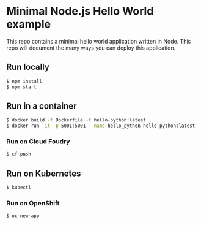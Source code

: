 # Minimal Node.js Hello World example

This repo contains a minimal hello world application written in Node. This repo will document the many ways you can deploy this application.

## Run locally

```bash
$ npm install
$ npm start
```

## Run in a container

```bash
$ docker build -f Dockerfile -t hello-python:latest .
$ docker run -it -p 5001:5001 --name hello_python hello-python:latest
```

### Run on Cloud Foudry

```bash
$ cf push
```

## Run on Kubernetes

```bash
$ kubectl
```

### Run on OpenShift

```bash
$ oc new-app
```
